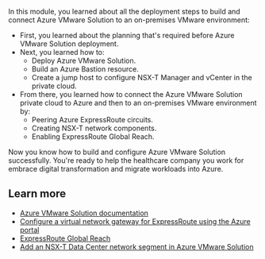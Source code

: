 In this module, you learned about all the deployment steps to build and connect Azure VMware Solution to an on-premises VMware environment:

- First, you learned about the planning that's required before Azure VMware Solution deployment.
- Next, you learned how to:
  - Deploy Azure VMware Solution.
  - Build an Azure Bastion resource.
  - Create a jump host to configure NSX-T Manager and vCenter in the private cloud.
- From there, you learned how to connect the Azure VMware Solution private cloud to Azure and then to an on-premises VMware environment by:
  - Peering Azure ExpressRoute circuits.
  - Creating NSX-T network components.
  - Enabling ExpressRoute Global Reach.

Now you know how to build and configure Azure VMware Solution successfully. You're ready to help the healthcare company you work for embrace digital transformation and migrate workloads into Azure.

## Learn more

- [Azure VMware Solution documentation](/azure/azure-vmware/)
- [Configure a virtual network gateway for ExpressRoute using the Azure portal](/azure/expressroute/expressroute-howto-add-gateway-portal-resource-manager)
- [ExpressRoute Global Reach](/azure/expressroute/expressroute-global-reach)
- [Add an NSX-T Data Center network segment in Azure VMware Solution](/azure/azure-vmware/tutorial-nsx-t-network-segment)
